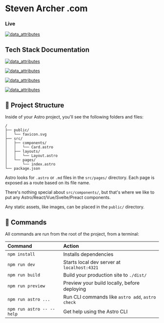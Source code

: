 # Steven Archer .com

### Live

[![data_attributes](https://img.shields.io/badge/Steven_Archer-.com-00C7B7.svg?style=for-the-badge&logo=netlify)](https://stevenarcher.com)


## Tech Stack Documentation

[![data_attributes](https://img.shields.io/badge/React-Documentation-61dafb.svg?style=for-the-badge&logo=react)](https://reactjs.org/docs/)

[![data_attributes](https://img.shields.io/badge/Type_Script-Documentation-007acc.svg?style=for-the-badge&logo=typescript)](https://www.typescriptlang.org/docs/)

[![data_attributes](https://img.shields.io/badge/Storybook-Documentation-FF4785.svg?style=for-the-badge&logo=storybook)](https://storybook.js.org/docs/)

[![data_attributes](https://img.shields.io/badge/Styled_Components-Documentation-db7093.svg?style=for-the-badge&logo=styled-components)](https://styled-components.com/docs)


## 🚀 Project Structure

Inside of your Astro project, you'll see the following folders and files:

```text
/
├── public/
│   └── favicon.svg
├── src/
│   ├── components/
│   │   └── Card.astro
│   ├── layouts/
│   │   └── Layout.astro
│   └── pages/
│       └── index.astro
└── package.json
```

Astro looks for `.astro` or `.md` files in the `src/pages/` directory. Each page is exposed as a route based on its file name.

There's nothing special about `src/components/`, but that's where we like to put any Astro/React/Vue/Svelte/Preact components.

Any static assets, like images, can be placed in the `public/` directory.

## 🧞 Commands

All commands are run from the root of the project, from a terminal:

| Command                   | Action                                           |
| :------------------------ | :----------------------------------------------- |
| `npm install`             | Installs dependencies                            |
| `npm run dev`             | Starts local dev server at `localhost:4321`      |
| `npm run build`           | Build your production site to `./dist/`          |
| `npm run preview`         | Preview your build locally, before deploying     |
| `npm run astro ...`       | Run CLI commands like `astro add`, `astro check` |
| `npm run astro -- --help` | Get help using the Astro CLI                     |